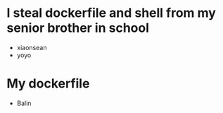 # I steal dockerfile and shell from my senior brother in school
- xiaonsean
- yoyo

# My dockerfile
- Balin